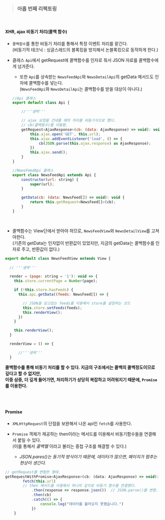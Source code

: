 >### 아홉 번째 리팩토링   

<br>

#### XHR, ajax 비동기 처리(콜백 함수)       

- `콜백함수`를 통한 비동기 처리를 통해서 특정 이벤트 처리를 맡긴다.   
  (비동기적 테크닉 : 싱글스레드의 블록킹을 방지해서 논블록킹으로 동작하게 한다.)   


- 클래스 `Api`에서 getRequest에 콜백함수를 인자로 줘서 JSON 자료를 콜백함수에게 넘겨준다.   

    - 또한 `Api`를 상속받는 `NewsFeedApi`와 `NewsDetailApi`의 getData 메서드도 인자에 콜백함수를 넣는다.   
      (`NewsFeedApi`와 `NewsDetailApi`는 콜백함수를 받을 대상이 아니다.)      

    ```js
    //Api 클래스
    export default class Api {

        //'''생략'''

        // ajax 요청을 건네줄 때의 처리를 비동기식으로 했다.  
        // cb(콜백함수)를 이용함.
        getRequest<AjaxResponse>(cb: (data: AjaxResponse) => void): void { 
            this.ajax.open('GET', this.url);
            this.ajax.addEventListener('load', () => {
                cb(JSON.parse(this.ajax.response) as AjaxResponse);
            })
            this.ajax.send();
        }
    }

    //NewsFeedApi 클래스
    export class NewsFeedApi extends Api {
        constructor(url: string) {
            super(url);
        }

        getData(cb: (data: NewsFeed[]) => void): void {
            return this.getRequest<NewsFeed[]>(cb);
        }
    }

    ```   

<br>

- 콜백함수는 View단에서 받아야 하므로, `NewsFeedView`와 `NewsDetailView`를 고쳐야한다.    
  (기존의 getData는 인자없이 반환값이 있었지만, 지금의 getData는 콜백함수를 인자로 주고, 반환값이 없다.)    


```js
export default class NewsFeedView extends View {
  
  // '''생략'''

  render = (page: string = '1'): void => {
    this.store.currentPage = Number(page);

    if (!this.store.hasFeeds) {
      this.api.getData((feeds: NewsFeed[]) => {

        // JSON을 담고있는 feeds를 이용해서 store를 설정하는 코드
        this.store.setFeeds(feeds);
        this.renderView();
      })
    }

    this.renderView();
  }

  renderView = () => {

      //'''생략'''
  }
```    

**콜백함수를 통해 비동기 처리를 할 수 있다. 지금의 구조에서는 콜백의 콜백정도이므로 깊다고 할 수 없지만,**   
**이중 삼중, 더 깊게 들어가면, 처리하기가 상당히 복잡하고 어려워지기 때문에, `Promise`를 이용한다.**   

<br>
<br>


#### Promise   

- `XMLHttpRequest`의 단점을 보완해서 나온 api인 `fetch`를 사용한다.   

- `Promise` 객체가 제공하는 then이라는 메서드를 이용해서 비동기함수들을 연결해서 붙일 수 있다.   
  (이를 통해서 *콜백헬* 이라고 불리는 중첩 구조를 해결할 수 있다.)   

  - *JSON.pares()는 동기적 방식이기 때문에, 데이터가 많으면, 페이지가 멈추는 현상이 생긴다.*    
     

```js
// getRequest를 변형한 형태.
getRequestWithPromise<AjaxResponse>(cb: (data: AjaxResponse) => void): void {
        fetch(this.url)
        // then 메서드를 이용해서 하나의 깊이로 비동기 함수를 연결했다.
            .then(response => response.json())  // JSON.parse()를 변형. 
            .then(cb)
            .catch(() => {
                console.log("데이터를 불러오지 못했습니다.")
            })
    }
```


